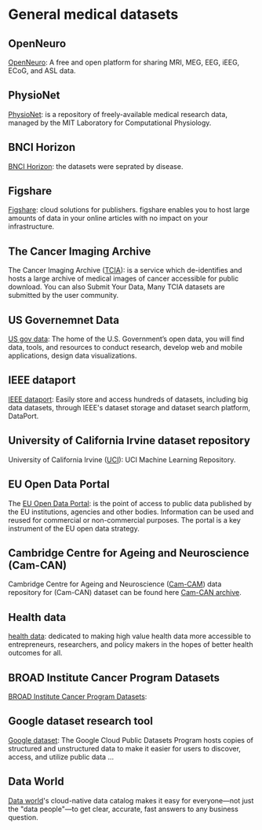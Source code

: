 # General medical datasets

## OpenNeuro
[OpenNeuro](https://openneuro.org/): A free and open platform for sharing MRI, MEG, EEG, iEEG, ECoG, and ASL data.

## PhysioNet
[PhysioNet](https://physionet.org/about/database/): is a repository of freely-available medical research data, managed by the MIT Laboratory for Computational Physiology.

<!-- Suggested jointly by 
[Res. Asst. Reyhan Hosavci](http://rgurleyen.fsm.edu.tr/Biyografi)
[Dr. Mehmet Basaran](https://web.itu.edu.tr/mehmetbasaran/) -->
## BNCI Horizon
[BNCI Horizon](http://bnci-horizon-2020.eu/database/data-sets): the datasets were seprated by disease.

## Figshare
[Figshare](https://figshare.com/): cloud solutions for publishers. figshare enables you to host large amounts of data in your online articles with no impact on your infrastructure.

## The Cancer Imaging Archive
The Cancer Imaging Archive ([TCIA](https://www.cancerimagingarchive.net/)): is a service which de-identifies and hosts a large archive of medical images of cancer accessible for public download. 
You can also Submit Your Data, Many TCIA datasets are submitted by the user community.

## US Governemnet Data
[US gov data](https://www.data.gov/): The home of the U.S. Government’s open data, you will find data, tools, and resources to conduct research, develop web and mobile applications, design data visualizations.

## IEEE dataport
[IEEE dataport](https://ieee-dataport.org/): Easily store and access hundreds of datasets, including big data datasets, through IEEE's dataset storage and dataset search platform, DataPort.

<!-- check it -->
## University of California Irvine dataset repository
University of California Irvine ([UCI](https://archive.ics.uci.edu/ml/datasets.php)): UCI Machine Learning Repository.

## EU Open Data Portal
The [EU Open Data Portal](https://data.europa.eu/euodp/en/home): is the point of access to public data published by the EU institutions, agencies and other bodies. Information can be used and reused for commercial or non-commercial purposes. The portal is a key instrument of the EU open data strategy.

## Cambridge Centre for Ageing and Neuroscience (Cam-CAN)
Cambridge Centre for Ageing and Neuroscience ([Cam-CAM](https://www.cam-can.org/)) data repository for (Cam-CAN) dataset can be found here [Cam-CAN archive](https://camcan-archive.mrc-cbu.cam.ac.uk/dataaccess/).

<!-- check it, maybe need to be removed-->
<!-- ## archer
[Archer-Soft](https://archer-soft.com/blog/10-best-healthcare-data-sets-examples) -->

## Health data
[health data](https://healthdata.gov/): dedicated to making high value health data more accessible to entrepreneurs, researchers, and policy makers in the hopes of better health outcomes for all.

## BROAD Institute Cancer Program Datasets
[BROAD Institute Cancer Program Datasets](http://portals.broadinstitute.org/cgi-bin/cancer/datasets.cgi): 

## Google dataset research tool
[Google dataset](https://datasetsearch.research.google.com/): The Google Cloud Public Datasets Program hosts copies of structured and unstructured data to make it easier for users to discover, access, and utilize public data ...

## Data World
[Data world](https://data.world/)'s cloud-native data catalog makes it easy for everyone—not just the "data people"—to get clear, accurate, fast answers to any business question.

<!-- check it
## Five Thirsty Eight
[FiveThirstyEight](https://data.fivethirtyeight.com/): FiveThirtyEight, sometimes rendered as 538, is an American website that focuses on opinion poll analysis, politics, economics, and sports blogging. -->

